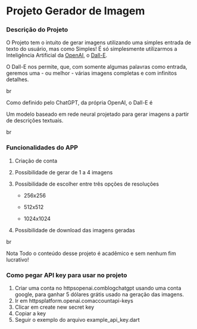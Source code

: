 # Projeto Gerador de Imagem

### Descrição do Projeto

O Projeto tem o intuito de gerar imagens utilizando uma simples entrada de texto do usuário, mas como Simples! É só simplesmente utilizarmos a Inteligência Artificial da [OpenAI](httpsopenai.com), o [Dall-E](httpsplatform.openai.comdocsapi-referenceimagescreate).

O Dall-E nos permite, que, com somente algumas palavras como entrada, geremos uma - ou melhor - várias imagens completas e com infinitos detalhes.

br

Como definido pelo ChatGPT, da própria OpenAI, o Dall-E é

 Um modelo baseado em rede neural projetado para gerar imagens a partir de descrições textuais.

br

### Funcionalidades do APP

1. Criação de conta

2. Possibilidade de gerar de 1 a 4 imagens

3. Possibilidade de escolher entre três opções de resoluções

   - 256x256

   - 512x512

   - 1024x1024

4. Possibilidade de download das imagens geradas

br

 Nota  Todo o conteúdo desse projeto é acadêmico e sem nenhum fim lucrativo!

### Como pegar API key para usar no projeto

1. Criar uma conta no httpsopenai.comblogchatgpt usando uma conta google, para ganhar 5 dólares grátis usado na geração das imagens.
2. Ir em httpsplatform.openai.comaccountapi-keys
3. Clicar em create new secret key
4. Copiar a key
5. Seguir o exemplo do arquivo example_api_key.dart
